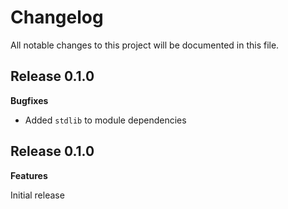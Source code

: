 # Changelog

All notable changes to this project will be documented in this file.

## Release 0.1.0

**Bugfixes**
- Added `stdlib` to module dependencies

## Release 0.1.0

**Features**

Initial release
